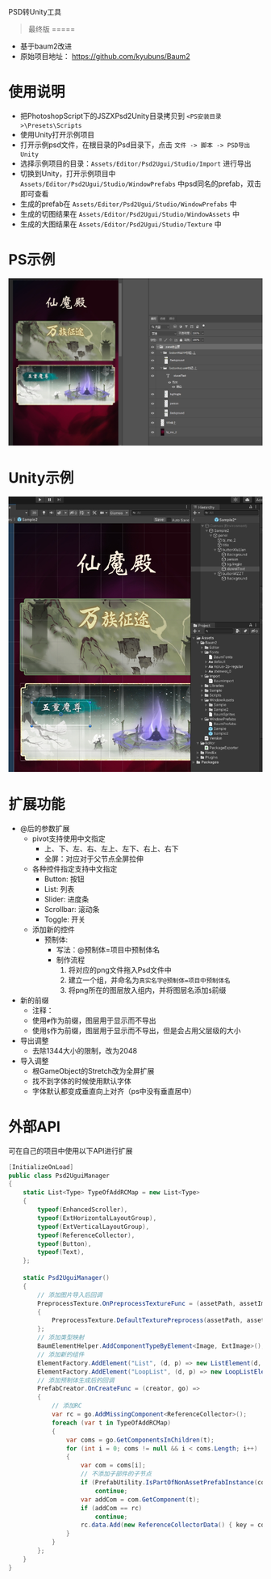 PSD转Unity工具
> 最终版
=====

* 基于baum2改进
* 原始项目地址： https://github.com/kyubuns/Baum2

使用说明
====
* 把PhotoshopScript下的JSZXPsd2Unity目录拷贝到 `<PS安装目录>\Presets\Scripts`
* 使用Unity打开示例项目
* 打开示例psd文件，在根目录的Psd目录下，点击 `文件 -> 脚本 -> PSD导出Unity`
* 选择示例项目的目录：`Assets/Editor/Psd2Ugui/Studio/Import` 进行导出
* 切换到Unity，打开示例项目中 `Assets/Editor/Psd2Ugui/Studio/WindowPrefabs` 中psd同名的prefab，双击即可查看
* 生成的prefab在 `Assets/Editor/Psd2Ugui/Studio/WindowPrefabs` 中
* 生成的切图结果在 `Assets/Editor/Psd2Ugui/Studio/WindowAssets` 中
* 生成的大图结果在 `Assets/Editor/Psd2Ugui/Studio/Texture` 中

PS示例
====
![avatar](./Pic/ps示例图.jpg)

Unity示例
====
![avatar](./Pic/unity示例图.jpg)


扩展功能
=====

* @后的参数扩展
  * pivot支持使用中文指定
    * 上、下、左、右、左上、左下、右上、右下
    * 全屏：对应对于父节点全屏拉伸
  * 各种控件指定支持中文指定
     * Button: 按钮
     * List: 列表
     * Slider: 进度条
     * Scrollbar: 滚动条
     * Toggle: 开关
  * 添加新的控件
     * 预制体:
        * 写法：@预制体=项目中预制体名
        * 制作流程
           1. 将对应的png文件拖入Psd文件中
           2. 建立一个组，并命名为`真实名字@预制体=项目中预制体名`
           3. 将png所在的图层放入组内，并将图层名添加`$`前缀
* 新的前缀
  * 注释：
  * 使用`#`作为前缀，图层用于显示而不导出
  * 使用`$`作为前缀，图层用于显示而不导出，但是会占用父层级的大小
* 导出调整
  * 去除1344大小的限制，改为2048
* 导入调整
  * 根GameObject的Stretch改为全屏扩展
  * 找不到字体的时候使用默认字体
  * 字体默认都变成垂直向上对齐（ps中没有垂直居中）

外部API
=====

可在自己的项目中使用以下API进行扩展

```c#
[InitializeOnLoad]
public class Psd2UguiManager
{
    static List<Type> TypeOfAddRCMap = new List<Type>
    {
        typeof(EnhancedScroller),
        typeof(ExtHorizontalLayoutGroup),
        typeof(ExtVerticalLayoutGroup),
        typeof(ReferenceCollector),
        typeof(Button),
        typeof(Text),
    };

    static Psd2UguiManager()
    {
        // 添加图片导入后回调
        PreprocessTexture.OnPreprocessTextureFunc = (assetPath, assetImporter) =>
        {
            PreprocessTexture.DefaultTexturePreprocess(assetPath, assetImporter);
        };
        // 添加类型映射
        BaumElementHelper.AddComponentTypeByElement<Image, ExtImage>();
        // 添加新的组件
        ElementFactory.AddElement("List", (d, p) => new ListElement(d, p));
        ElementFactory.AddElement("LoopList", (d, p) => new LoopListElement(d, p));
        // 添加预制体生成后的回调
        PrefabCreator.OnCreateFunc = (creator, go) =>
        {
            // 添加RC
            var rc = go.AddMissingComponent<ReferenceCollector>();
            foreach (var t in TypeOfAddRCMap)
            {
                var coms = go.GetComponentsInChildren(t);
                for (int i = 0; coms != null && i < coms.Length; i++)
                {
                    var com = coms[i];
                    // 不添加子部件的子节点
                    if (PrefabUtility.IsPartOfNonAssetPrefabInstance(com.gameObject))
                        continue;
                    var addCom = com.GetComponent(t);
                    if (addCom == rc)
                        continue;
                    rc.data.Add(new ReferenceCollectorData() { key = com.name, gameObject = addCom });
                }
            }
        };
    }
}
```


